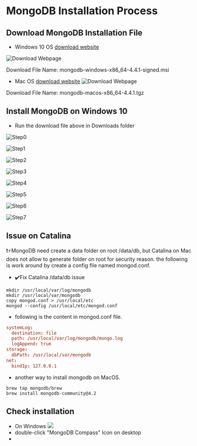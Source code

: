 # MongoDB Installation Process

## Download MongoDB Installation File
* Windows 10 OS
[download website](https://www.mongodb.com/try/download/community?tck=docs_server)

![Download Webpage](images/DownloadWebPage.png)

Download File Name: mongodb-windows-x86_64-4.4.1-signed.msi

* Mac OS
[download website](https://www.mongodb.com/try/download/community)
![Download Webpage](images/DownloadPage4Mac.png)

Download File Name: mongodb-macos-x86_64-4.4.1.tgz

## Install MongoDB on Windows 10
* Run the download file above in Downloads folder

![Step0](images/mongodb0.png)

![Step1](images/mongodb1.png)

![Step2](images/mongodb2.png)

![Step3](images/mongodb3.png)

![Step4](images/mongodb4.png)

![Step5](images/mongodb5.png)

![Step6](images/mongodb6.png)

![Step7](images/mongodb7.png)

## Issue on Catalina 
❗️⚡️MongoDB need create a data folder on root /data/db, but Catalina on Mac does not allow to generate folder on root for security reason.
the following is work around by create a config file named mongod.conf.

* ✔️Fix Catalina /data/db issue
```
mkdir /usr/local/var/log/mongodb
mkdir /usr/local/var/mongodb
copy mongod.conf > /usr/local/etc
mongod --config /usr/local/etc/mongod.conf
```

* following is the content in mongod.conf file.
```conf
systemLog:
  destination: file
  path: /usr/local/var/log/mongodb/mongo.log
  logAppend: true
storage:
  dbPath: /usr/local/var/mongodb
net:
  bindIp: 127.0.0.1
```

* another way to install mongodb on MacOS.

```
brew tap mongodb/brew
brew install mongodb-community@4.2
```
## Check installation
* On Windows
![](images/mongoDBService.png)
* double-click "MongoDB Compass" Icon on desktop
* 